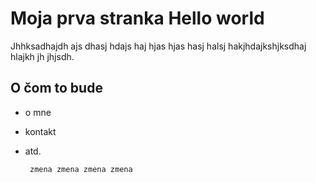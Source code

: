 # Moja prva stranka Hello world
Jhhksadhajdh ajs dhasj hdajs haj hjas hjas hasj halsj hakjhdajkshjksdhaj hlajkh jh jhjsdh.

## O čom to bude
- o mne
-  kontakt
-  atd.

        zmena zmena zmena zmena